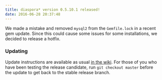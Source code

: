 ```yaml
---
title: diaspora* version 0.5.10.1 released!
date: 2016-06-28 20:37:48
---
```


We made a mistake and removed `mysql2` from the `Gemfile.lock` in a recent gem update. Since this could cause some issues for some installations, we decided to release a hotfix.

### Updating

Update instructions are available as usual [in the wiki](https://wiki.diasporafoundation.org/Updating). For those of you who have been testing the release candidate, run `git checkout master` before the update to get back to the stable release branch.
